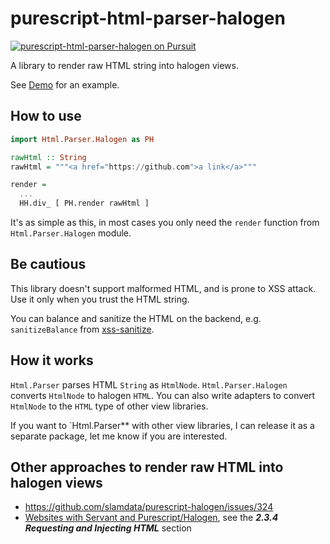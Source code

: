 # purescript-html-parser-halogen

<a href="https://pursuit.purescript.org/packages/purescript-html-parser-halogen">
  <img src="https://pursuit.purescript.org/packages/purescript-html-parser-halogen/badge"
       alt="purescript-html-parser-halogen on Pursuit">
  </img>
</a>

A library to render raw HTML string into halogen views.

See [Demo](https://rnons.github.io/purescript-html-parser-halogen/) for an example.

## How to use

```purescript
import Html.Parser.Halogen as PH

rawHtml :: String
rawHtml = """<a href="https://github.com">a link</a>"""

render =
  ...
  HH.div_ [ PH.render rawHtml ]
```

It's as simple as this, in most cases you only need the `render` function from `Html.Parser.Halogen` module.

## Be cautious

This library doesn't support malformed HTML, and is prone to XSS attack. Use it only when you trust the HTML string.

You can balance and sanitize the HTML on the backend, e.g. `sanitizeBalance` from [xss-sanitize](http://hackage.haskell.org/package/xss-sanitize/docs/Text-HTML-SanitizeXSS.html#v:sanitizeBalance).

## How it works

`Html.Parser` parses HTML `String` as `HtmlNode`. `Html.Parser.Halogen` converts `HtmlNode` to halogen `HTML`. You can also write adapters to convert `HtmlNode` to the `HTML` type of other view libraries.

If you want to `Html.Parser** with other view libraries, I can release it as a separate package, let me know if you are interested.

## Other approaches to render raw HTML into halogen views

- https://github.com/slamdata/purescript-halogen/issues/324
- [Websites with Servant and Purescript/Halogen](https://www.fosskers.ca/), see the ***2.3.4 Requesting and Injecting HTML*** section

